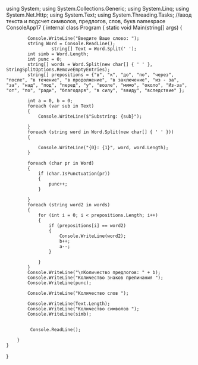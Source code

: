 using System;
using System.Collections.Generic;
using System.Linq;
using System.Net.Http;
using System.Text;
using System.Threading.Tasks;
//ввод текста и подсчет символов, предлогов, слов, букв
namespace ConsoleApp17
{
    internal class Program
    {
        static void Main(string[] args)
        {

            Console.WriteLine("Введите Ваше слово: ");
            string Word = Console.ReadLine();
                     string[] Text = Word.Split(' ');
            int simb = Word.Length;
            int punc = 0;
            string[] words = Word.Split(new char[] { ' ' }, StringSplitOptions.RemoveEmptyEntries);
            string[] prepositions = {"в", "к", "до", "по", "через", "после", "в течение", "в продолжение", "в заключение", "из - за", "зa", "над", "под", "перед", "у", "возле", "мимо", "около", "Из-за", "от", "по", "ради", "благодаря", "в силу", "ввиду", "вследствие" };
             
            int a = 0, b = 0;
            foreach (var sub in Text)
            {
                Console.WriteLine($"Substring: {sub}");

            }
            foreach (string word in Word.Split(new char[] { ' ' }))
            {

                Console.WriteLine("{0}: {1}", word, word.Length);
            }

            foreach (char pr in Word)
            {
                if (char.IsPunctuation(pr))
                {
                    punc++;
                }

            }
            foreach (string word2 in words)
            {
                for (int i = 0; i < prepositions.Length; i++)
                {
                    if (prepositions[i] == word2)
                    {
                        Console.WriteLine(word2);
                        b++;
                        a--;
                    }

                }
            }
            Console.WriteLine("\nКоличество предлогов: " + b);
            Console.WriteLine("Количество знаков препинания ");
            Console.WriteLine(punc);

            Console.WriteLine("Количество слов ");

            Console.WriteLine(Text.Length);
            Console.WriteLine("Количество символов ");
            Console.WriteLine(simb);
          
            
             Console.ReadLine();

        }
    }
}
